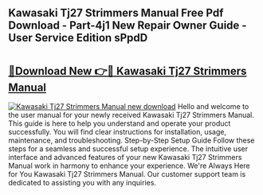 ## Kawasaki Tj27 Strimmers Manual Free Pdf Download - Part-4j1 New Repair Owner Guide - User Service Edition sPpdD

# <h2><a href="http://bc58386.oget.top/?id=Kawasaki+Tj27+Strimmers+Manual">🔗Download New 👉🔴 Kawasaki Tj27 Strimmers Manual</a></h2>

[![Kawasaki Tj27 Strimmers Manual new download](https://i.imgur.com/5g1atiW.png)](http://bc58386.oget.top/?id=Kawasaki+Tj27+Strimmers+Manual)
Hello and welcome to the user manual for your newly received Kawasaki Tj27 Strimmers Manual. This guide is here to help you understand and operate your product successfully. You will find clear instructions for installation, usage, maintenance, and troubleshooting. Step-by-Step Setup Guide Follow these steps for a seamless and successful setup experience. The intuitive user interface and advanced features of your new Kawasaki Tj27 Strimmers Manual work in harmony to enhance your experience. We're Always Here for You Kawasaki Tj27 Strimmers Manual. Our customer support team is dedicated to assisting you with any inquiries.
